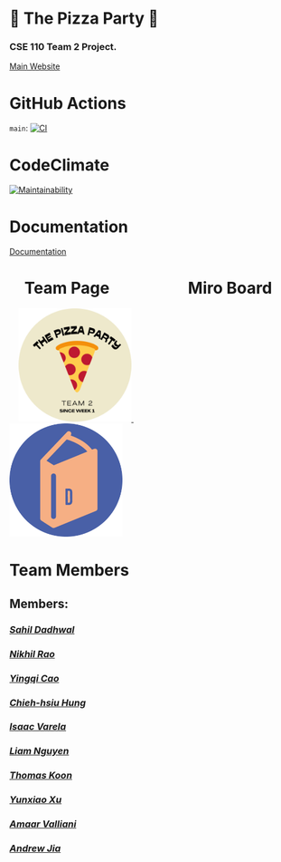 # 🍕 **The Pizza Party** 🍕
### **CSE 110 Team 2 Project.**

[Main Website](https://cs-dictionary.netlify.app/)

# GitHub Actions

`main`: [![CI](https://github.com/cse110-fa22-group2/team2-fa22-cse110/actions/workflows/ci.yml/badge.svg)](https://github.com/cse110-fa22-group2/team2-fa22-cse110/actions/workflows/ci.yml)

# CodeClimate

[![Maintainability](https://api.codeclimate.com/v1/badges/5709a82085e7d74cb6b1/maintainability)](https://codeclimate.com/github/cse110-fa22-group2/team2-fa22-cse110/maintainability)

# Documentation

[Documentation](https://cse110-fa22-group2.github.io/team2-fa22-cse110/doc/index.html)



<!-- &nbsp; is the same as space " " -->
# **&nbsp; &nbsp; Team Page &nbsp; &nbsp; &nbsp; &nbsp; &nbsp; &nbsp; &nbsp; &nbsp; &nbsp; &nbsp; Miro Board**

&nbsp; &nbsp;
<a href="https://cse110-fa22-group2.github.io/team2-fa22-cse110/admin/team.html" target="_blank">
    <img src='./admin/images/THEPIZZAPARTY-circle.png' alt="drawing" width="200" title="Redirect to team page.">
</a> &nbsp; &nbsp; &nbsp; &nbsp; &nbsp; &nbsp; &nbsp; &nbsp; &nbsp; &nbsp; &nbsp;
<a href="https://miro.com/app/board/uXjVPJnCzps=/?share_link_id=992842944391" target="_blank">
    <img src='./admin/images/d_logo-circle.png' alt="drawing" width="200" title="Redirect to Miro Board Page.">
</a>

# Team Members

## Members:
### [*Sahil Dadhwal*](https://github.com/sahildadhwal)

### [*Nikhil Rao*](https://github.com/nikhilitis)

### [*Yingqi Cao*](https://ioeddk.github.io/Github-Pages/)

### [*Chieh-hsiu Hung*](https://github.com/Chieh0501)

### [*Isaac Varela*](https://github.com/compivar)

### [*Liam Nguyen*](https://github.com/taiokjk)

### [*Thomas Koon*](https://github.com/thomas-koon)

### [*Yunxiao Xu*](https://github.com/YunxiaoXu)

### [*Amaar Valliani*](https://github.com/Amaar-V)

### [*Andrew Jia*](https://github.com/AndrewJia)

